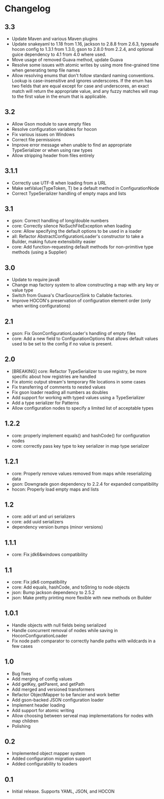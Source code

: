 Changelog
========

3.3
---
- Update Maven and various Maven plugins
- Update snakeyaml to 1.18 from 1.16, jackson to 2.8.8 from 2.6.3, typesafe hocon config to 1.3.1 from 1.3.0, gson to 2.8.0 from 2.2.4, and optional guice dependency to 4.1 from 4.0 where used.
- Move usage of removed Guava method, update Guava
- Resolve some issues with atomic writes by using more fine-grained time when generating temp file names
- Allow resolving enums that don't follow standard naming conventions. Lookup is case-insensitive and ignores underscores. If the enum has two fields that are equal except for case and underscores, an exact match will return the
appropriate value, and any fuzzy matches will map to the first value in the enum that is applicable.

3.2
---
- Allow Gson module to save empty files
- Resolve configuration variables for hocon
- Fix various issues on Windows
- Correct file permissions
- Improve error message when unable to find an appropriate TypeSerializer or when using raw types
- Allow stripping header from files entirely

3.1.1
-----
- Correctly use UTF-8 when loading from a URL
- Make setValue(TypeToken, T) be a default method in ConfigurationNode
- Correct TypeSerializer handling of empty maps and lists

3.1
---
- gson: Correct handling of long/double numbers
- core: Correctly silence NoSuchFileException when loading
- core: Allow specifying the default options to be used in a loader
- all: Refactor AbstractConfigurationLoader's constructor to take a Builder, making future extensibility easier
- core: Add function-requesting default methods for non-primitive type methods (using a Supplier)

3.0
---
- Update to require java8
- Change map factory system to allow constructing a map with any key or value type
- Switch from Guava's CharSource/Sink to Callable factories.
- Improve HOCON's preservation of configuration element order (only when writing configurations)

2.1
---
- gson: Fix GsonConfigurationLoader's handling of empty files
- core: Add a new field to ConfigurationOptions that allows default values used to be set to the config if no value is present.

2.0
---
- [BREAKING] core: Refactor TypeSerializer to use registry, be more specific about how registries are handled
- Fix atomic output stream's temporary file locations in some cases
- Fix transferring of comments to nested values
- Fix gson loader reading all numbers as doubles
- Add support for working with typed values using a TypeSerializer
- Add a type serializer for Patterns
- Allow configuration nodes to specify a limited list of acceptable types

1.2.2
-----
- core: properly implement equals() and hashCode() for configuration nodes
- core: correctly pass key type to key serializer in map type serializer

1.2.1
-----
- core: Properly remove values removed from maps while reserializing data
- gson: Downgrade gson dependency to 2.2.4 for expanded compatibility
- hocon: Properly load empty maps and lists

1.2
---
- core: add url and uri serializers
- core: add uuid serializers
- dependency version bumps (minor versions)


1.1.1
----
- core: Fix jdk6&windows compatibility

1.1
---
- core: Fix jdk6 compatibility
- core: Add equals, hashCode, and toString to node objects
- json: Bump jackson dependency to 2.5.2
- json: Make pretty printing more flexible with new methods on Builder

1.0.1
-----
- Handle objects with null fields being serialized
- Handle concurrent removal of nodes while saving in HoconConfigurationLoader
- Fix node path comparator to correctly handle paths with wildcards in a few cases

1.0
---
- Bug fixes
- Add merging of config values
- Add getKey, getParent, and getPath
- Add merged and versioned transformers
- Refactor ObjectMapper to be fancier and work better
- Add gson-backed JSON configuration loader
- Implement header loading
- Add support for atomic writing
- Allow choosing between serveal map implementations for nodes with map children
- Polishing

0.2
---
- Implemented object mapper system
- Added configuration migration support
- Added configurability to loaders

0.1
---
- Initial release. Supports YAML, JSON, and HOCON
